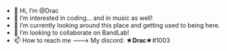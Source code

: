 - 👋 Hi, I’m @Drac
- 👀 I’m interested in coding... and in music as well!
- 🌱 I’m currently looking around this place and getting used to being here.
- 💞️ I’m looking to collaborate on BandLab!
- 📫 How to reach me ---> My discord: ★𝐃𝐫𝐚𝐜★#1003

<!---
DraculaGaming/DraculaGaming is a ✨ special ✨ repository because its `README.md` (this file) appears on your GitHub profile.
You can click the Preview link to take a look at your changes.
--->
